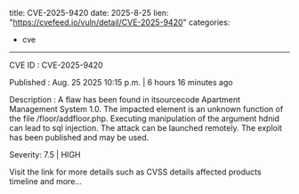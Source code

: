  
title: CVE-2025-9420
date: 2025-8-25
lien: "https://cvefeed.io/vuln/detail/CVE-2025-9420"
categories:
  - cve
---

CVE ID : CVE-2025-9420

Published :  Aug. 25
2025
10:15 p.m. | 6 hours
16 minutes ago

Description : A flaw has been found in itsourcecode Apartment Management System 1.0. The impacted element is an unknown function of the file /floor/addfloor.php. Executing manipulation of the argument hdnid can lead to sql injection. The attack can be launched remotely. The exploit has been published and may be used.

Severity: 7.5 | HIGH

Visit the link for more details
such as CVSS details
affected products
timeline
and more...

